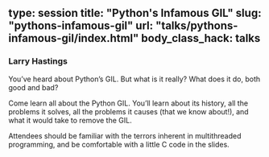 type: session
title: "Python's Infamous GIL"
slug: "pythons-infamous-gil"
url: "talks/pythons-infamous-gil/index.html"
body_class_hack: talks
---

### Larry Hastings

You’ve heard about Python’s GIL. But what is it really? What does it do, both good and bad?

Come learn all about the Python GIL. You’ll learn about its history, all the problems it solves, all the problems it causes (that we know about!), and what it would take to remove the GIL.

Attendees should be familiar with the terrors inherent in multithreaded programming, and be comfortable with a little C code in the slides.